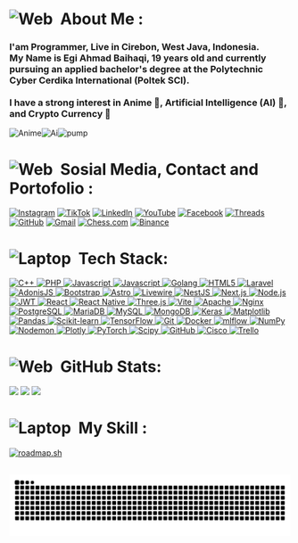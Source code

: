 # <img src="https://cdn-icons-png.flaticon.com/512/771/771275.png" width="30" alt="Web">&nbsp; About Me :
### I'am Programmer, Live in Cirebon, West Java, Indonesia.<br> My Name is Egi Ahmad Baihaqi, 19 years old and currently pursuing an applied bachelor's degree at the Polytechnic Cyber Cerdika International (Poltek SCI).<br><br> I have a strong interest in Anime 🎌, Artificial Intelligence (AI) 🧠, and Crypto Currency 👑
<img src="https://media1.giphy.com/media/v1.Y2lkPTc5MGI3NjExaG1menNjeDE2OXhpano2ZDg0em5maHU4cndudmxuZTQ3ZmMxZHNuayZlcD12MV9pbnRlcm5hbF9naWZfYnlfaWQmY3Q9Zw/n5ckuFVteRoUuvyHbQ/giphy.gif" width="33.33%" alt="Anime"><img src="https://media1.giphy.com/media/v1.Y2lkPTc5MGI3NjExeXo5ZHdwNngxcHNuZjd2a3BtMXljeHRqZ2NwbmRkd2ozd2loMHExdiZlcD12MV9pbnRlcm5hbF9naWZfYnlfaWQmY3Q9Zw/7VzgMsB6FLCilwS30v/giphy.gif" width="33.33%" alt="Ai"><img src="https://media1.giphy.com/media/v1.Y2lkPTc5MGI3NjExbTh5Y2djZjFoM2s5ZGVidDIwMTNzYmNsdml2NjJveG5lMmVkazhndiZlcD12MV9pbnRlcm5hbF9naWZfYnlfaWQmY3Q9Zw/3ohs7HdhQA4ffttvrO/giphy.gif" width="33.33%" alt="pump">

# <img src="https://cdn-icons-png.flaticon.com/512/4861/4861937.png" width="30" alt="Web">&nbsp; Sosial Media, Contact and Portofolio :

[![Instagram](https://img.shields.io/badge/Instagram-%23E4405F.svg?logo=Instagram&logoColor=white)](https://instagram.com/3ggie.ab) [![TikTok](https://img.shields.io/badge/TikTok-%23000000.svg?logo=TikTok&logoColor=white)](https://tiktok.com/@3ggie.ab) [![LinkedIn](https://img.shields.io/badge/LinkedIn-%230077B5.svg?logo=linkedin&logoColor=white)](https://www.linkedin.com/in/3ggieab/) [![YouTube](https://img.shields.io/badge/YouTube-%23FF0000.svg?logo=youtube&logoColor=white)](https://www.youtube.com/channel/UCjZiQ2P2WiILuh--8wx3Yfg) [![Facebook](https://img.shields.io/badge/Facebook-%231877F2.svg?logo=facebook&logoColor=white)](https://www.facebook.com/3ggie.ab) [![Threads](https://img.shields.io/badge/Threads-%23000000.svg?logo=threads&logoColor=white)](https://www.threads.net/@3ggie.ab) [![GitHub](https://img.shields.io/badge/GitHub-%23121011.svg?logo=github&logoColor=white)](https://github.com/3ggie-AB) 
[![Gmail](https://img.shields.io/badge/Gmail-D14836.svg?logo=gmail&logoColor=white)](mailto:3ggie.ab@gmail.com) [![Chess.com](https://img.shields.io/badge/Chess.com-%23004D00.svg?logo=chess.com&logoColor=white)](https://www.chess.com/member/eggie_ab) [![Binance](https://img.shields.io/badge/Binance-%23F3BA2F.svg?logo=binance&logoColor=white)](https://www.binance.com/id/square/profile/3ggieab)


# <img src="https://cdn-icons-png.flaticon.com/512/567/567800.png" width="30" alt="Laptop">&nbsp; Tech Stack:

<a href="https://en.cppreference.com/w/">
  <img src="https://img.shields.io/badge/c++-%2300599C.svg?style=for-the-badge&logo=c%2B%2B&logoColor=white" alt="C++">
</a>
<a href="https://www.php.net/manual/en/index.php">
  <img src="https://img.shields.io/badge/php-%23777BB4.svg?style=for-the-badge&logo=php&logoColor=white" alt="PHP">
</a>
<a href="https://javascript.info/">
  <img src="https://img.shields.io/badge/javascript-%23323330.svg?style=for-the-badge&logo=javascript&logoColor=%23F7DF1E" alt="Javascript">
</a>
<a href="https://www.python.org/doc/">
  <img src="https://img.shields.io/badge/python-3670A0?style=for-the-badge&logo=python&logoColor=ffdd54" alt="Javascript">
</a>
<a href="https://go.dev/doc/" target="_blank">
    <img src="https://img.shields.io/badge/Go-%2300ADD8.svg?style=for-the-badge&logo=go&logoColor=white" alt="Golang">
</a>
<a href="https://developer.mozilla.org/en-US/docs/Web/Guide/HTML/HTML5">
  <img src="https://img.shields.io/badge/html5-%23E34F26.svg?style=for-the-badge&logo=html5&logoColor=white" alt="HTML5">
</a>
<a href="https://laravel.com/docs">
  <img src="https://img.shields.io/badge/laravel-%23FF2D20.svg?style=for-the-badge&logo=laravel&logoColor=white" alt="Laravel">
</a>
<a href="https://docs.adonisjs.com/">
  <img src="https://img.shields.io/badge/adonisjs-%23220052.svg?style=for-the-badge&logo=adonisjs&logoColor=white" alt="AdonisJS">
</a>
<a href="https://getbootstrap.com/docs/">
  <img src="https://img.shields.io/badge/bootstrap-%238511FA.svg?style=for-the-badge&logo=bootstrap&logoColor=white" alt="Bootstrap">
</a>
<a href="https://docs.astro.build/">
  <img src="https://img.shields.io/badge/astro-%232C2052.svg?style=for-the-badge&logo=astro&logoColor=white" alt="Astro">
</a>
<a href="https://laravel-livewire.com/docs/">
  <img src="https://img.shields.io/badge/livewire-%234e56a6.svg?style=for-the-badge&logo=livewire&logoColor=white" alt="Livewire">
</a>
<a href="https://docs.nestjs.com/">
  <img src="https://img.shields.io/badge/nestjs-%23E0234E.svg?style=for-the-badge&logo=nestjs&logoColor=white" alt="NestJS">
</a>
<a href="https://nextjs.org/docs">
  <img src="https://img.shields.io/badge/Next-black?style=for-the-badge&logo=next.js&logoColor=white" alt="Next.js">
</a>
<a href="https://nodejs.org/en/docs/">
  <img src="https://img.shields.io/badge/node.js-6DA55F?style=for-the-badge&logo=node.js&logoColor=white" alt="Node.js">
</a>
<a href="https://jwt.io/introduction">
  <img src="https://img.shields.io/badge/JWT-black?style=for-the-badge&logo=JSON%20web%20tokens" alt="JWT">
</a>
<a href="https://react.dev/">
  <img src="https://img.shields.io/badge/react-%2320232a.svg?style=for-the-badge&logo=react&logoColor=%2361DAFB" alt="React">
</a>
<a href="https://reactnative.dev/docs/getting-started">
  <img src="https://img.shields.io/badge/react_native-%2320232a.svg?style=for-the-badge&logo=react&logoColor=%2361DAFB" alt="React Native">
</a>
<a href="https://threejs.org/docs/">
  <img src="https://img.shields.io/badge/threejs-black?style=for-the-badge&logo=three.js&logoColor=white" alt="Three.js">
</a>
<a href="https://vitejs.dev/guide/">
  <img src="https://img.shields.io/badge/vite-%23646CFF.svg?style=for-the-badge&logo=vite&logoColor=white" alt="Vite">
</a>
<a href="https://httpd.apache.org/docs/">
  <img src="https://img.shields.io/badge/apache-%23D42029.svg?style=for-the-badge&logo=apache&logoColor=white" alt="Apache">
</a>
<a href="https://nginx.org/en/docs/">
  <img src="https://img.shields.io/badge/nginx-%23009639.svg?style=for-the-badge&logo=nginx&logoColor=white" alt="Nginx">
</a>
<a href="https://www.postgresql.org/docs/">
  <img src="https://img.shields.io/badge/postgres-%23316192.svg?style=for-the-badge&logo=postgresql&logoColor=white" alt="PostgreSQL">
</a>
<a href="https://mariadb.org/documentation/">
  <img src="https://img.shields.io/badge/MariaDB-003545?style=for-the-badge&logo=mariadb&logoColor=white" alt="MariaDB">
</a>
<a href="https://dev.mysql.com/doc/">
  <img src="https://img.shields.io/badge/mysql-4479A1.svg?style=for-the-badge&logo=mysql&logoColor=white" alt="MySQL">
</a>
<a href="https://www.mongodb.com/docs/">
  <img src="https://img.shields.io/badge/MongoDB-%234ea94b.svg?style=for-the-badge&logo=mongodb&logoColor=white" alt="MongoDB">
</a>
<a href="https://keras.io/getting_started/">
  <img src="https://img.shields.io/badge/Keras-%23D00000.svg?style=for-the-badge&logo=Keras&logoColor=white" alt="Keras">
</a>
<a href="https://matplotlib.org/stable/contents.html">
  <img src="https://img.shields.io/badge/Matplotlib-%23ffffff.svg?style=for-the-badge&logo=Matplotlib&logoColor=black" alt="Matplotlib">
</a>
<a href="https://pandas.pydata.org/docs/">
  <img src="https://img.shields.io/badge/pandas-%23150458.svg?style=for-the-badge&logo=pandas&logoColor=white" alt="Pandas">
</a>
<a href="https://scikit-learn.org/stable/user_guide.html">
  <img src="https://img.shields.io/badge/scikit--learn-%23F7931E.svg?style=for-the-badge&logo=scikit-learn&logoColor=white" alt="Scikit-learn">
</a>
<a href="https://www.tensorflow.org/tutorials">
  <img src="https://img.shields.io/badge/TensorFlow-%23FF6F00.svg?style=for-the-badge&logo=TensorFlow&logoColor=white" alt="TensorFlow">
</a>
<a href="https://git-scm.com/doc">
  <img src="https://img.shields.io/badge/git-%23F05033.svg?style=for-the-badge&logo=git&logoColor=white" alt="Git">
</a>
<a href="https://docs.docker.com/">
  <img src="https://img.shields.io/badge/docker-%230db7ed.svg?style=for-the-badge&logo=docker&logoColor=white" alt="Docker">
</a>
<a href="https://mlflow.org/docs/latest/index.html" target="_blank">
    <img src="https://img.shields.io/badge/mlflow-%23d9ead3.svg?style=for-the-badge&logo=numpy&logoColor=blue" alt="mlflow">
</a>
<a href="https://numpy.org/doc/" target="_blank">
    <img src="https://img.shields.io/badge/numpy-%23013243.svg?style=for-the-badge&logo=numpy&logoColor=white" alt="NumPy">
</a>
<a href="https://nodemon.io/" target="_blank">
    <img src="https://img.shields.io/badge/NODEMON-%23323330.svg?style=for-the-badge&logo=nodemon&logoColor=%BBDEAD" alt="Nodemon">
</a>
<a href="https://plotly.com/python/" target="_blank">
    <img src="https://img.shields.io/badge/Plotly-%233F4F75.svg?style=for-the-badge&logo=plotly&logoColor=white" alt="Plotly">
</a>
<a href="https://pytorch.org/docs/stable/index.html" target="_blank">
    <img src="https://img.shields.io/badge/PyTorch-%23EE4C2C.svg?style=for-the-badge&logo=PyTorch&logoColor=white" alt="PyTorch">
</a>
<a href="https://docs.scipy.org/doc/scipy/" target="_blank">
    <img src="https://img.shields.io/badge/SciPy-%230C55A5.svg?style=for-the-badge&logo=scipy&logoColor=%white" alt="Scipy">
</a>
<a href="https://github.com/" target="_blank">
    <img src="https://img.shields.io/badge/github-%23121011.svg?style=for-the-badge&logo=github&logoColor=white" alt="GitHub">
</a>
<a href="https://www.cisco.com/" target="_blank">
    <img src="https://img.shields.io/badge/cisco-%23049fd9.svg?style=for-the-badge&logo=cisco&logoColor=black" alt="Cisco">
</a>
<a href="https://trello.com/" target="_blank">
    <img src="https://img.shields.io/badge/Trello-%23026AA7.svg?style=for-the-badge&logo=Trello&logoColor=white" alt="Trello">
</a>

# <img src="https://cdn-icons-png.flaticon.com/512/1170/1170616.png" width="30" alt="Web">&nbsp; GitHub Stats:
<img src="https://github-readme-stats.vercel.app/api?username=3ggie-AB&theme=dark&hide_border=false&include_all_commits=false&count_private=true" width="50%">

<img src="https://github-readme-streak-stats.herokuapp.com/?user=3ggie-AB&theme=dark&hide_border=false" width="50%">

<img src="https://github-readme-stats.vercel.app/api/top-langs/?username=3ggie-AB&theme=dark&hide_border=false&include_all_commits=false&count_private=false&layout=compact" width="50%">

# <img src="https://cdn-icons-png.flaticon.com/512/2223/2223102.png" width="30" alt="Laptop">&nbsp; My Skill :
[![roadmap.sh](https://roadmap.sh/card/wide/67e7907008b58aed6c747dbf?variant=dark)](https://roadmap.sh)

<br clear="both">

<img src="https://raw.githubusercontent.com/3ggie-ab/3ggie-ab/output/snake.svg" alt="Snake animation" />
